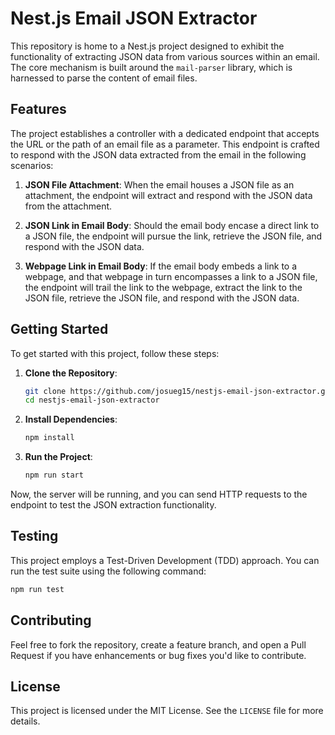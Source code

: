 # Nest.js Email JSON Extractor

This repository is home to a Nest.js project designed to exhibit the functionality of extracting JSON data from various sources within an email. The core mechanism is built around the `mail-parser` library, which is harnessed to parse the content of email files.

## Features

The project establishes a controller with a dedicated endpoint that accepts the URL or the path of an email file as a parameter. This endpoint is crafted to respond with the JSON data extracted from the email in the following scenarios:

1. **JSON File Attachment**: When the email houses a JSON file as an attachment, the endpoint will extract and respond with the JSON data from the attachment.

2. **JSON Link in Email Body**: Should the email body encase a direct link to a JSON file, the endpoint will pursue the link, retrieve the JSON file, and respond with the JSON data.

3. **Webpage Link in Email Body**: If the email body embeds a link to a webpage, and that webpage in turn encompasses a link to a JSON file, the endpoint will trail the link to the webpage, extract the link to the JSON file, retrieve the JSON file, and respond with the JSON data.

## Getting Started

To get started with this project, follow these steps:

1. **Clone the Repository**:

   ```bash
   git clone https://github.com/josueg15/nestjs-email-json-extractor.git
   cd nestjs-email-json-extractor
   ```

2. **Install Dependencies**:

   ```bash
   npm install
   ```

3. **Run the Project**:
   ```bash
   npm run start
   ```

Now, the server will be running, and you can send HTTP requests to the endpoint to test the JSON extraction functionality.

## Testing

This project employs a Test-Driven Development (TDD) approach. You can run the test suite using the following command:

```bash
npm run test
```

## Contributing

Feel free to fork the repository, create a feature branch, and open a Pull Request if you have enhancements or bug fixes you'd like to contribute.

## License

This project is licensed under the MIT License. See the `LICENSE` file for more details.
